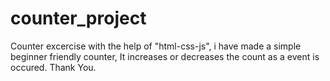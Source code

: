 # counter_project

Counter excercise with the help of "html-css-js", i have made a simple beginner friendly counter, It  increases or decreases the count as a event is occured.
Thank You.
